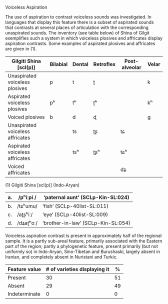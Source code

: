 Voiceless Aspiration

The use of aspiration to contrast voiceless sounds was investigated. In
languages that display this feature there is a subset of aspirated
sounds that contrasts at several places of articulation with the
corresponding unaspirated sounds. The inventory (see table below) of
Shina of Gilgit exemplifies such a system in which voiceless plosives
and affricates display aspiration contrasts. Some examples of aspirated
plosives and affricates are given in (1).

| **Gilgiti Shina \[scl(p)\]**     | **Bilabial** | **Dental** | **Retroflex** | **Post-alveolar** | **Velar** |
|----------------------------------|--------------|------------|---------------|-------------------|-----------|
| Unaspirated voiceless plosives   | p            | t          | ʈ             |                   | k         |
| Aspirated voiceless plosives     | pʰ           | tʰ         | ʈʰ            |                   | kʰ        |
| Voiced plosives                  | b            | d          | ɖ             |                   | ɡ         |
| Unaspirated voiceless affricates |              | ts         | ʈʂ            | tɕ                |           |
| Aspirated voiceless affricates   |              | tsʰ        | ʈʂʰ           | tɕʰ               |           |
| Voiced affricates                |              |            |               | dʑ                |           |

(1) <span id="_Ref12343426" class="anchor"></span>Gilgiti Shina
    \[scl(p)\] (Indo-Aryan)

| a.  | /pʰiːpi / | ‘paternal aunt’ (SCLp-Kin-SL:024)  |
|-----|-----------|------------------------------------|
| b.  | /tɕʰumu/  | ‘fish’ (SCLp-40list-SL:011)        |
| c.  | /aʈʂʰiː/  | ‘eye’ (SCLp-40list-SL:009)         |
| d.  | /dʑaʈʰoː/ | ‘brother-in-law’ (SCLp-Kin-SL:054) |

Voiceless aspiration contrast is present in approximately half of the
regional sample. It is a partly sub-areal feature, primarily associated
with the Eastern part of the region; partly a phylogenetic feature,
present primarily (but not uniformly so) in Indo-Aryan, Sino-Tibetan and
Burushaski, largely absent in Iranian, and completely absent in
Nuristani and Turkic.

| Feature value | \# of varieties displaying it | %   |
|---------------|-------------------------------|-----|
| Present       | 30                            | 51  |
| Absent        | 29                            | 49  |
| Indeterminate | 0                             | 0   |



